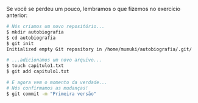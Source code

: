 Se você se perdeu um pouco, lembramos o que fizemos no exercício anterior:


```bash
# Nós criamos um novo repositório...
$ mkdir autobiografia
$ cd autobiografia
$ git init 
Initialized empty Git repository in /home/mumuki/autobiografia/.git/

# ...adicionamos um novo arquivo...
$ touch capitulo1.txt
$ git add capitulo1.txt

# E agora vem o momento da verdade...
# Nós confirmamos as mudanças!
$ git commit -m "Primeira versão"
```